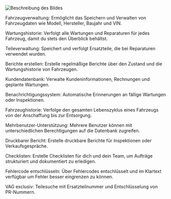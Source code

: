 ![Beschreibung des Bildes](https://lfdev.de/images/Autodatenbankklein.png)


Fahrzeugverwaltung: Ermöglicht das Speichern und Verwalten von Fahrzeugdaten wie Modell, Hersteller, Baujahr und VIN.

Wartungshistorie: Verfolgt alle Wartungen und Reparaturen für jedes Fahrzeug, damit du stets den Überblick behältst.

Teileverwaltung: Speichert und verfolgt Ersatzteile, die bei Reparaturen verwendet wurden.

Berichte erstellen: Erstelle regelmäßige Berichte über den Zustand und die Wartungshistorie von Fahrzeugen.

Kundendatenbank: Verwalte Kundeninformationen, Rechnungen und geplante Wartungen.

Benachrichtigungssystem: Automatische Erinnerungen an fällige Wartungen oder Inspektionen.

Fahrzeughistorie: Verfolge den gesamten Lebenszyklus eines Fahrzeugs von der Anschaffung bis zur Entsorgung.

Mehrbenutzer-Unterstützung: Mehrere Benutzer können mit unterschiedlichen Berechtigungen auf die Datenbank zugreifen.

Druckbarer Bericht: Erstelle druckbare Berichte für Inspektionen oder Verkaufsgespräche.

Checklisten: Erstelle Checklisten für dich und dein Team, um Aufträge strukturiert und dokumentiert zu erledigen.

Fehlercode entschlüsseln: Über Fehlercodes entschlüsselt und im Klartext verfügbar um Fehler besser eingrenzen zu können.

VAG exclusiv: Teilesuche mit Ersatzteilnummer und Entschlüsselung von PR-Nummern.


